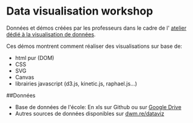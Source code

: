Data visualisation workshop
===========================

Données et démos créées par les professeurs dans le cadre de l' [atelier dédié à la visualisation de données](http://dwm.re/data-visualisation-workshop/).

Ces démos montrent comment réaliser des visualisations sur base de:

- html pur (DOM)
- CSS
- SVG
- Canvas
- librairies javascript (d3.js, kinetic.js, raphael.js...)

##Données

- Base de données de l'école: En xls sur Github ou sur [Google Drive](https://docs.google.com/spreadsheet/ccc?key=0AhEweVeh8HjjdFJrOHRPX3lMNU4zNFZIUFgtRnhvQnc&usp=sharing) 
- Autres sources de données disponibles sur [dwm.re/dataviz](http://dwm.re/dataviz/jeux-de-donnees/)